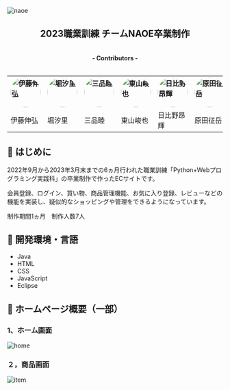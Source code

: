 ![naoe](https://user-images.githubusercontent.com/117996152/225795883-6109efc7-1bfc-4b61-9421-ea6149bc8cad.png)

<h2 align="center">2023職業訓練 チームNAOE卒業制作</h2>

<p align="center"><br>
  <b><a>- Contributors -</a></b><br><br>
<table align="center">
  <tr>
    <td>
  <b><a><a href="https://github.com/TaizenK"><img src="https://avatars.githubusercontent.com/u/99730698?v=4" width="70px;" alt="伊藤伸弘" style="border-radius: 50%;" /></a></b>
    </td>
    <td>
<b><a><a href="https://github.com/shio8-lemon"><img src="https://avatars.githubusercontent.com/u/124061340?v=4" width="70px;" alt="堀汐里" style="border-radius: 50%;" /></a></b>
    </td>
      <td>
<b><a><a href="https://github.com/misina-05"><img src="https://avatars.githubusercontent.com/u/125331210?v=4" width="70px;" alt="三品睦" style="border-radius: 50%;" /></a></b>
  </td>
  <td>
<b><a><a href="https://github.com/higashiyama0219"><img src="https://avatars.githubusercontent.com/u/125333819?v=4" width="70px;" alt="東山峻也" style="border-radius: 50%;" /></a></b>
  </td>
    <td>
<b><a><a href="https://github.com/hibino-k"><img src="https://avatars.githubusercontent.com/u/125334172?v=4" width="70px;" alt="日比野昂輝" style="border-radius: 50%;" /></a></b>
  </td>
      <td>
<b><a><a href="https://github.com/tamako1025h"><img src="https://avatars.githubusercontent.com/u/117996152?v=4" width="70px;" alt="原田征岳" style="border-radius: 50%;" /></a></b>
  </td>
        <td>
<b><img src="https://i.pinimg.com/736x/3e/0c/33/3e0c330c2beacca1b66db52171864170.jpg" width="70px;" alt="足立早花" style="border-radius: 50%;" /></b>
    </td>
  </tr>
  <tr>
    <td>伊藤伸弘</td> <td>堀汐里</td> <td>三品睦</td> <td>東山峻也</td> <td>日比野昂輝</td> <td>原田征岳</td> <td>足立早花</td>
  </tr>
  </table>
</p>

## :green_book: はじめに

2022年9月から2023年3月末までの6ヵ月行われた職業訓練「Python+Webプログラミング実践科」の卒業制作で作ったECサイトです。<br>

会員登録、ログイン、買い物、商品管理機能、お気に入り登録、レビューなどの機能を実装し、疑似的なショッピングや管理をできるようになっています。

制作期間1ヵ月　制作人数7人

## :green_book: 開発環境・言語

- Java
- HTML  
- CSS
- JavaScript
- Eclipse

## :green_book: ホームページ概要（一部）

### 1、ホーム画面

![home](https://user-images.githubusercontent.com/117996152/225810686-5d75cf7c-4826-470d-b7e8-ccc79302b36f.png)

### ２，商品画面

![item](https://user-images.githubusercontent.com/117996152/225812026-1958f63f-6b3c-4f18-832c-c4d3856b92ff.png)


